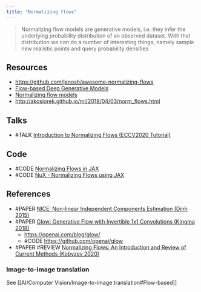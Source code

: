 ```yaml
---
title: "Normalizing flows"
---
```


> Normalizing flow models are generative models, i.e. they infer the underlying probability distribution of an observed dataset. With that distribution we can do a number of interesting things, namely sample new realistic points and query probability densities

## Resources
- https://github.com/janosh/awesome-normalizing-flows
- [Flow-based Deep Generative Models](https://lilianweng.github.io/lil-log/2018/10/13/flow-based-deep-generative-models.html)
- [Normalizing flow models](https://deepgenerativemodels.github.io/notes/flow/)
- http://akosiorek.github.io/ml/2018/04/03/norm_flows.html 


## Talks
- #TALK [Introduction to Normalizing Flows (ECCV2020 Tutorial)](https://www.youtube.com/watch?v=u3vVyFVU_lI)


## Code
- #CODE [Normalizing Flows in JAX](https://github.com/ChrisWaites/jax-flows)
- #CODE [NuX - Normalizing Flows using JAX](https://github.com/Information-Fusion-Lab-Umass/NuX)


## References
- #PAPER [NICE: Non-linear Independent Components Estimation (Dinh 2015)](https://arxiv.org/abs/1410.8516)
- #PAPER [Glow: Generative Flow with Invertible 1x1 Convolutions (Kingma 2018)](https://arxiv.org/abs/1807.03039)
	- https://openai.com/blog/glow/
	- #CODE https://github.com/openai/glow
- #PAPER #REVIEW [Normalizing Flows: An Introduction and Review of Current Methods (Kobyzev 2020)](https://arxiv.org/abs/1908.09257)

### Image-to-image translation
See [[AI/Computer Vision/Image-to-image translation#Flow-based]]

